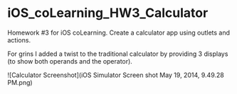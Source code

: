iOS_coLearning_HW3_Calculator
=============================

Homework #3 for iOS coLearning. Create a calculator app using outlets and actions.

For grins I added a twist to the traditional calculator by providing 3 displays (to show both operands and the operator).

![Calculator Screenshot](iOS Simulator Screen shot May 19, 2014, 9.49.28 PM.png)

